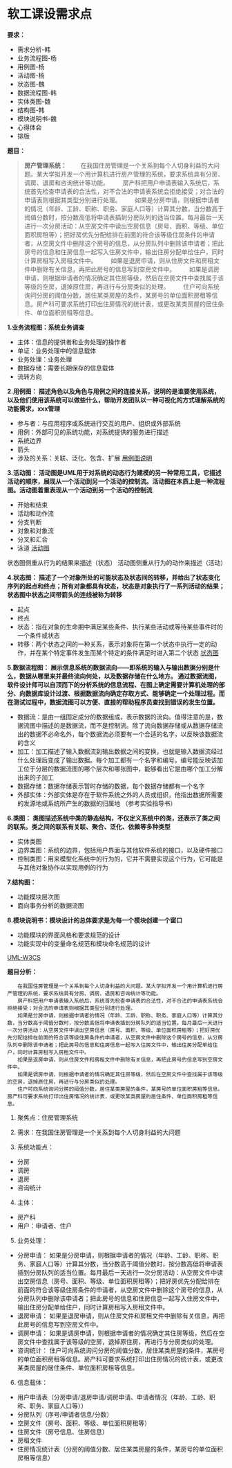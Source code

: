 # 软工课设需求点



**要求：**

- 需求分析-韩
- 业务流程图-杨
- 用例图-杨
- 活动图-杨
- 状态图-魏
- 数据流程图-韩
- 实体类图-魏
- 结构图-韩
- 模块说明书-魏
- 心得体会
- 排版



**题目：**

> **房产管理系统：**
　　在我国住房管理是一个关系到每个人切身利益的大问题。某大学拟开发一个用计算机进行房产管理的系统，要求系统具有分房、调房、退房和咨询统计等功能。
　　房产科把用户申请表输入系统后，系统首先检查申请表的合法性，对不合法的申请表系统会拒绝接受；对合法的申请表则根据其类型分别进行处理。
　　如果是分房申请，则根据申请者的情况（年龄、工龄、职称、职务、家庭人口等）计算其分数，当分数高于阈值分数时，按分数高低将申请表插到分房队列的适当位置。每月最后一天进行一次分房活动：从空房文件中读出空房信息（房号、面积、等级、单位面积房租等）；把好房优先分配给排在前面的符合该等级住房条件的申请者，从空房文件中删除这个房号的信息，从分房队列中删除该申请者；把此房号的信息和住房信息一起写入住房文件中，输出住房分配单给住户，同时计算房租写入房租文件中。
　　如果是退房申请，则从住房文件和房租文件中删除有关信息，再把此房号的信息写到空房文件中。
　　如果是调房申请，则根据申请者的情况确定其住房等级，然后在空房文件中查找属于该等级的空房，退掉原住房，再进行与分房类似的处理。
　　住户可向系统询问分房的阈值分数，居住某类房屋的条件，某房号的单位面积房租等信息。房产科可要求系统打印出住房情况的统计表，或更改某类房屋的居住条件、单位面积房租等信息。



**1.业务流程图：系统业务调查**

- 主体：信息的提供者和业务处理的操作者
- 单证：业务处理中的信息载体
- 业务处理：业务处理
- 数据存储：需要长期保存的信息载体
- 流转方向



**2.用例图：
描述角色以及角色与用例之间的连接关系，说明的是谁要使用系统，以及他们使用该系统可以做些什么，帮助开发团队以一种可视化的方式理解系统的功能需求，xxx管理**

- 参与者：与应用程序或系统进行交互的用户、组织或外部系统
- 用例：外部可见的系统功能，对系统提供的服务进行描述
- 系统边界
- 箭头
- 涉及的关系：关联、泛化、包含、扩展
[用例图说明](https://www.cnblogs.com/lcword/p/10472040.html)



**3.活动图：
活动图是UML用于对系统的动态行为建模的另一种常用工具，它描述活动的顺序，展现从一个活动到另一个活动的控制流。活动图在本质上是一种流程图。活动图着重表现从一个活动到另一个活动的控制流**

- 开始和结束
- 活动和动作流
- 分支判断
- 对象和对象流
- 分叉和汇合
- 泳道
[活动图](https://baijiahao.baidu.com/s?id=1639750133007423242&wfr=spider&for=pc)



状态图侧重从行为的结果来描述（状态）
活动图侧重从行为的动作来描述（活动）



**4.状态图：
描述了一个对象所处的可能状态及状态间的转移，并给出了状态变化序列的起点和终点；所有对象都具有状态，状态是对象执行了一系列活动的结果；状态图中状态之间带箭头的连线被称为转移**

- 起点
- 终点
- 状态：指在对象的生命期中满足某些条件、执行某些活动或等待某些事件时的一个条件或状态
- 转移：两个状态之间的一种关系，表示对象将在第一个状态中执行一定的动作，并在某个特定事件发生而某个特定的条件满足时进入第二个状态
[状态图](https://www.cnblogs.com/coprince/p/9115151.html)



**5.数据流程图：
展示信息系统的数据流向——即系统的输入与输出数据分别是什么，数据从哪里来并最终流向何处，以及数据存储在什么地方。
通过数据流图，软件设计师可以自顶而下的分析系统的信息流程、在图上确定需要计算机处理的部分、向数据库设计过渡、根据数据流向确定存取方式、能够确定一个处理过程。而在测试过程中，数据流图可以方便、直接的帮助程序员查找到错误的发生位置。**

- 数据流：是由一组固定成分的数据组成，表示数据的流向。值得注意的是，数据流图中描述的是数据流，而不是控制流。除了流向数据存储或从数据存储流出的数据不必命名外，每个数据流必须要有一个合适的名字，以反映该数据流的含义
- 加工：加工描述了输入数据流到输出数据之间的变换，也就是输入数据流经过什么处理后变成了输出数据。每个加工都有一个名字和编号。编号能反映该加工位于分层的数据流图的哪个层次和哪张图中，能够看出它是由哪个加工分解出来的子加工
- 数据存储：数据存储表示暂时存储的数据，每个数据存储都有一个名字
- 外部实体：外部实体是存在于软件系统之外的人员或组织，他指出数据所需要的发源地或系统所产生的数据的归属地
（参考实验指导书）



**6.类图：
类图描述系统中类的静态结构，不仅定义系统中的类，还表示了类之间的联系。类之间的联系有关联、聚合、泛化、依赖等多种类型**

- 实体类图
- 边界类图：系统的边界，包括用户界面与其他软件系统的接口，以及硬件接口
- 控制类图：用来模型化系统中的行为的，它并不需要实现这个行为，它可能是与其他对象协作以实现用例的行为



**7.结构图：**

- 功能模块层次图
- 面向事务分析的数据流图



**8.模块说明书：模块设计的总体要求是为每一个模块创建一个窗口**

- 功能模块的界面风格和要求规范的设计
- 功能实现中的变量命名规范和模块命名规范的设计


[UML-W3CS](https://www.w3cschool.cn/uml_tutorial/uml_tutorial-c1gf28pd.html)



**题目分析：**

```
　　在我国住房管理是一个关系到每个人切身利益的大问题。某大学拟开发一个用计算机进行房产管理的系统，要求系统具有分房、调房、退房和咨询统计等功能。
　　房产科把用户申请表输入系统后，系统首先检查申请表的合法性，对不合法的申请表系统会拒绝接受；对合法的申请表则根据其类型分别进行处理。
　　如果是分房申请，则根据申请者的情况（年龄、工龄、职称、职务、家庭人口等）计算其分数，当分数高于阈值分数时，按分数高低将申请表插到分房队列的适当位置。每月最后一天进行一次分房活动：从空房文件中读出空房信息（房号、面积、等级、单位面积房租等）；把好房优先分配给排在前面的符合该等级住房条件的申请者，从空房文件中删除这个房号的信息，从分房队列中删除该申请者；把此房号的信息和住房信息一起写入住房文件中，输出住房分配单给住户，同时计算房租写入房租文件中。
　　如果是退房申请，则从住房文件和房租文件中删除有关信息，再把此房号的信息写到空房文件中。
　　如果是调房申请，则根据申请者的情况确定其住房等级，然后在空房文件中查找属于该等级的空房，退掉原住房，再进行与分房类似的处理。
　　住户可向系统询问分房的阈值分数，居住某类房屋的条件，某房号的单位面积房租等信息。房产科可要求系统打印出住房情况的统计表，或更改某类房屋的居住条件、单位面积房租等信息。
```
1. 聚焦点：住房管理系统



2. 需求：在我国住房管理是一个关系到每个人切身利益的大问题



3. 系统功能点：
- 分房
- 调房
- 退房
- 咨询统计



4. 主体：
- 房产科
- 用户：申请者、住户



5. 业务处理：
- 分房申请：
如果是分房申请，则根据申请者的情况（年龄、工龄、职称、职务、家庭人口等）计算其分数，当分数高于阈值分数时，按分数高低将申请表插到分房队列的适当位置。每月最后一天进行一次分房活动：从空房文件中读出空房信息（房号、面积、等级、单位面积房租等）；把好房优先分配给排在前面的符合该等级住房条件的申请者，从空房文件中删除这个房号的信息，从分房队列中删除该申请者；把此房号的信息和住房信息一起写入住房文件中，输出住房分配单给住户，同时计算房租写入房租文件中。
- 退房申请：
如果是退房申请，则从住房文件和房租文件中删除有关信息，再把此房号的信息写到空房文件中。
- 调房申请：
如果是调房申请，则根据申请者的情况确定其住房等级，然后在空房文件中查找属于该等级的空房，退掉原住房，再进行与分房类似的处理。
- 咨询统计：
住户可向系统询问分房的阈值分数，居住某类房屋的条件，某房号的单位面积房租等信息。房产科可要求系统打印出住房情况的统计表，或更改某类房屋的居住条件、单位面积房租等信息。



6. 信息载体：
- 用户申请表（分房申请/退房申请/调房申请、申请者情况（年龄、工龄、职称、职务、家庭人口等））
- 分房队列（序号/申请者信息/分数）
- 空房文件（房号、面积、等级、单位面积房租等）
- 住房文件（房号信息、住房信息）
- 房租文件
- 住房情况统计表（分房的阈值分数、居住某类房屋的条件，某房号的单位面积房租等信息）
